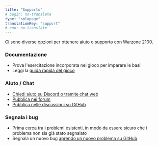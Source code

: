 ```yaml
---
title: "Supporto"
# begin: no-translate
type: "solopage"
translationKey: "support"
# end: no-translate
---
```


Ci sono diverse opzioni per ottenere aiuto o supporto con Warzone 2100.

### Documentazione

- Prova l'esercitazione incorporata nel gioco per imparare le basi
- Leggi la [guida rapida del gioco](https://github.com/Warzone2100/warzone2100/blob/master/doc/quickstartguide.asciidoc#warzone-2100-quick-start-guide)

### Aiuto / Chat

- [Chiedi aiuto su Discord o tramite chat web](webchat.md)
- [Pubblica nei forum](https://forums.wz2100.net/)
- [Pubblica nelle discussioni su GitHub](https://github.com/Warzone2100/warzone2100/discussions)

### Segnala i bug

- Prima [cerca tra i problemi esistenti](https://github.com/Warzone2100/warzone2100/issues), in modo da essere sicuro che i problema non sia già stato segnalato
-  Segnala un nuovo bug [aprendo un nuovo problema su GitHub](https://github.com/Warzone2100/warzone2100/issues/new/choose)
